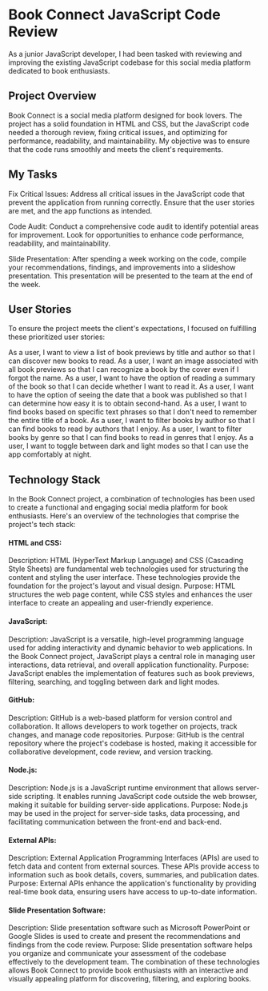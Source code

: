 # Book Connect JavaScript Code Review
As a junior JavaScript developer, I had been tasked with reviewing and improving the existing JavaScript codebase for this social media platform dedicated to book enthusiasts. 

## Project Overview
Book Connect is a social media platform designed for book lovers. The project has a solid foundation in HTML and CSS, but the JavaScript code needed a thorough review, fixing critical issues, and optimizing for performance, readability, and maintainability. My objective was to ensure that the code runs smoothly and meets the client's requirements.

## My Tasks
Fix Critical Issues: Address all critical issues in the JavaScript code that prevent the application from running correctly. Ensure that the user stories are met, and the app functions as intended.

Code Audit: Conduct a comprehensive code audit to identify potential areas for improvement. Look for opportunities to enhance code performance, readability, and maintainability.

Slide Presentation: After spending a week working on the code, compile your recommendations, findings, and improvements into a slideshow presentation. This presentation will be presented to the team at the end of the week.

## User Stories
To ensure the project meets the client's expectations, I focused on fulfilling these prioritized user stories:

As a user, I want to view a list of book previews by title and author so that I can discover new books to read.
As a user, I want an image associated with all book previews so that I can recognize a book by the cover even if I forgot the name.
As a user, I want to have the option of reading a summary of the book so that I can decide whether I want to read it.
As a user, I want to have the option of seeing the date that a book was published so that I can determine how easy it is to obtain second-hand.
As a user, I want to find books based on specific text phrases so that I don't need to remember the entire title of a book.
As a user, I want to filter books by author so that I can find books to read by authors that I enjoy.
As a user, I want to filter books by genre so that I can find books to read in genres that I enjoy.
As a user, I want to toggle between dark and light modes so that I can use the app comfortably at night.

## Technology Stack
In the Book Connect project, a combination of technologies has been used to create a functional and engaging social media platform for book enthusiasts. Here's an overview of the technologies that comprise the project's tech stack:

#### HTML and CSS:

Description: HTML (HyperText Markup Language) and CSS (Cascading Style Sheets) are fundamental web technologies used for structuring the content and styling the user interface. These technologies provide the foundation for the project's layout and visual design.
Purpose: HTML structures the web page content, while CSS styles and enhances the user interface to create an appealing and user-friendly experience.

#### JavaScript:

Description: JavaScript is a versatile, high-level programming language used for adding interactivity and dynamic behavior to web applications. In the Book Connect project, JavaScript plays a central role in managing user interactions, data retrieval, and overall application functionality.
Purpose: JavaScript enables the implementation of features such as book previews, filtering, searching, and toggling between dark and light modes.

#### GitHub:

Description: GitHub is a web-based platform for version control and collaboration. It allows developers to work together on projects, track changes, and manage code repositories.
Purpose: GitHub is the central repository where the project's codebase is hosted, making it accessible for collaborative development, code review, and version tracking.

#### Node.js:

Description: Node.js is a JavaScript runtime environment that allows server-side scripting. It enables running JavaScript code outside the web browser, making it suitable for building server-side applications.
Purpose: Node.js may be used in the project for server-side tasks, data processing, and facilitating communication between the front-end and back-end.

#### External APIs:

Description: External Application Programming Interfaces (APIs) are used to fetch data and content from external sources. These APIs provide access to information such as book details, covers, summaries, and publication dates.
Purpose: External APIs enhance the application's functionality by providing real-time book data, ensuring users have access to up-to-date information.

#### Slide Presentation Software:

Description: Slide presentation software such as Microsoft PowerPoint or Google Slides is used to create and present the recommendations and findings from the code review.
Purpose: Slide presentation software helps you organize and communicate your assessment of the codebase effectively to the development team.
The combination of these technologies allows Book Connect to provide book enthusiasts with an interactive and visually appealing platform for discovering, filtering, and exploring books. 
